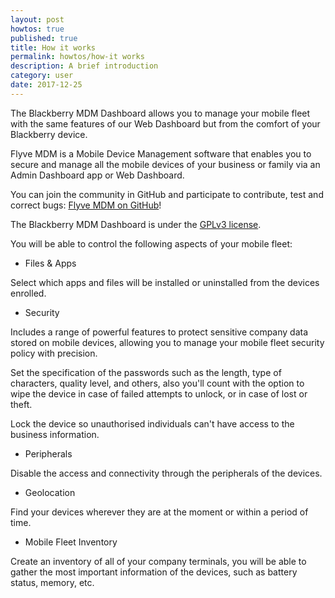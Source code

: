 ```yaml
---
layout: post
howtos: true
published: true
title: How it works
permalink: howtos/how-it works
description: A brief introduction
category: user
date: 2017-12-25
---
```

The Blackberry MDM Dashboard allows you to manage your mobile fleet with the same features of our Web Dashboard but from the comfort of your Blackberry device.

Flyve MDM is a Mobile Device Management software that enables you to secure and manage all the mobile devices of your business or family via an Admin Dashboard app or Web Dashboard.

You can join the community in GitHub and participate to contribute, test and correct bugs: [Flyve MDM on GitHub](https://github.com/flyve-mdm)!

The Blackberry MDM Dashboard is under the [GPLv3 license](https://www.gnu.org/licenses/gpl-3.0.html).

You will be able to control the following aspects of your mobile fleet:

* Files & Apps

Select which apps and files will be installed or uninstalled from the devices enrolled.

* Security

Includes a range of powerful features to protect sensitive company data stored on mobile devices, allowing you to manage your mobile fleet security policy with precision.

Set the specification of the passwords such as the length, type of characters, quality level, and others, also you'll count with the option to wipe the device in case of failed attempts to unlock, or in case of lost or theft.

Lock the device so unauthorised individuals can't have access to the business information.

* Peripherals

Disable the access and connectivity through the peripherals of the devices.

* Geolocation

Find your devices wherever they are at the moment or within a period of time.

* Mobile Fleet Inventory

Create an inventory of all of your company terminals, you will be able to gather the most important information of the devices, such as battery status, memory, etc.

